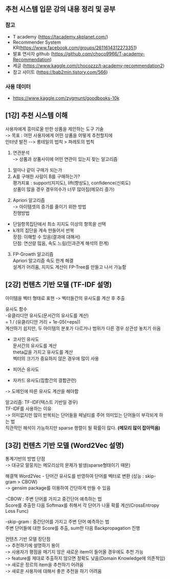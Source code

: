 ## 추천 시스템 입문 강의 내용 정리 및 공부  
### 참고
- T academy (https://tacademy.skplanet.com/)  
- Recommender System KR(https://www.facebook.com/groups/2611614312273351)  
- 발표 연사자 github (https://github.com/choco9966/T-academy-Recommendation)  
- 케글 (https://www.kaggle.com/chocozzz/t-academy-recommendation2)  
- 참고 사이트 (https://bab2min.tistory.com/566)

### 사용 데이터
- https://www.kaggle.com/zygmunt/goodbooks-10k  

## [1강] 추천 시스템 이해  

사용자에게 흥미로울 만한 상품을 제안하는 도구 기술  
-> 목표 : 어떤 사용자에게 어떤 상품을 어떻게 추천할지에  
인터넷 발전 --> 롱테일의 법칙 > 파레토의 법칙  

1. 연관분석  
-> 상품과 상품사이에 어떤 연관이 있는지 찾는 알고리즘  
1) 얼마나 같이 구매가 되는가  
2) A를 구매한 사람이 B를 구매하는가?  
평가지표 : support(지지도), lift(향상도), confidence(신뢰도)  
상품이 많을 경우 경우의수가 너무 많아짐(메모리 증가)  

2. Apriori 알고리즘  
-> 아이템셋의 증가를 줄이기 위한 방법  
진행방법  
- 단일항목집단에서 최소 지지도 이상의 항목을 선택  
- k개의 집단을 계속 만들어서 반복  
장점: 이해할 수 있음(결과에 대해서)  
단점: 연산량 많음, 속도 느림(인과관계 해석의 한계)  

3. FP-Growth 알고리즘  
Apriori 알고리즘 속도 한계 해결  
설계가 어려움, 지지도 계산이 FP-Tree를 만들고 나서 가능함  

## [2강] 컨텐츠 기반 모델 (TF-IDF 설명)  
아이템을 벡터 형태로 표현 -> 벡터들간의 유사도를 계산 후 추출  

유사도 함수  
-유클리디안 유사도(문서간의 유사도를 계산)  
= 1 / (유클리디안 거리 + 1e-05(=eps))  
계산하기 쉽지만, 두 아이템의 분포가 다르거나 범위가 다른 경우 상관성 놓치기 쉬움  

- 코사인 유사도  
문서간의 유사도를 계산  
theta값을 가지고 유사도를 계산  
벡터의 크기가 중요하지 않은 경우에 많이 사용  

- 피어슨 유사도  
- 자카드 유사도(집합간의 결합관련)  

-> 도메인에 따른 유사도 계산을 해야함  

알고리즘: TF-IDF(텍스트 기반일 경우)  
TF-IDF를 사용하는 이유  
-> 의미없지만 많이 반복되는 단어들을 페널티를 주어 의미있는 단어들이 부각되게 하는 법  
직관적인 해석이 가능하지만 sparse 행렬이 될 확률이 많다. **(메모리 많이 잡아먹음)**  

## [3강] 컨텐츠 기반 모델 (Word2Vec 설명)
통계기반의 방법 단점  
-> 대규모 말뭉치는 메모리상의 문제가 발생(sparse형태이기 때문)  

해결책
Word2Vec - 단어간 유사도를 반영하여 단어를 벡터로 변환 (성능 : skip-gram > CBOW)  
-> gensim package를 이용하여 간단하게 만들 수 있음  

-CBOW : 주변 단어를 가지고 중간단어 예측하는 법  
Score를 추출한 다음 Softmax를 취해서 각 단어가 나올 확률 계산(CrossEntropy Loss Func)  

-skip-gram : 중간단어를 가지고 주변 단어 예측하는 법  
주변 단어들에 대한 Score를 추출, sum한 다음 Backpropagation 진행  

컨텐츠 기반 모델 장단점  
-> 추천하기에 설명하기 용이  
-> 사용자가 평점을 매기지 않은 새로운 item이 들어올 경우에도 추천 가능  
-> feature를 제대로 추출하지 않으면 정확도 낮음(Domain Knowledge에 의존적임)  
-> 새로운 장르의 item을 추천하기 어려움  
-> 새로운 사용자에 대해서 좋은 추천을 하기 어려움  

 
